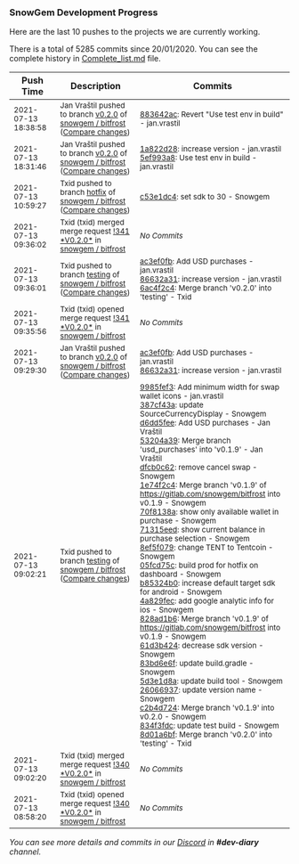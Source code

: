 
### SnowGem Development Progress

Here are the last 10 pushes to the projects we are currently working.

There is a total of 5285 commits since 20/01/2020. You can see the complete history in
 [Complete_list.md](Complete_list.md) file.

| Push Time | Description | Commits |
| --- | --- | --- |
| <sub>2021-07-13 18:38:58</sub> | <sub>Jan Vraštil pushed to branch [v0\.2\.0](https://gitlab.com/snowgem/bitfrost/commits/v0.2.0) of [snowgem / bitfrost](https://gitlab.com/snowgem/bitfrost) ([Compare changes](https://gitlab.com/snowgem/bitfrost/compare/5ef993a822f6c9115983607ddd003cb3bcbc14ac...883642ac07ab6a34688653790b7f8dce6efcde9a))</sub> | <sub>[883642ac](https://gitlab.com/snowgem/bitfrost/-/commit/883642ac07ab6a34688653790b7f8dce6efcde9a): Revert "Use test env in build" - jan.vrastil</sub> |
| <sub>2021-07-13 18:31:46</sub> | <sub>Jan Vraštil pushed to branch [v0\.2\.0](https://gitlab.com/snowgem/bitfrost/commits/v0.2.0) of [snowgem / bitfrost](https://gitlab.com/snowgem/bitfrost) ([Compare changes](https://gitlab.com/snowgem/bitfrost/compare/86632a317e169ffd76b2bd84658df51a75ed4a72...5ef993a822f6c9115983607ddd003cb3bcbc14ac))</sub> | <sub>[1a822d28](https://gitlab.com/snowgem/bitfrost/-/commit/1a822d2830ffe6f66d95cf2415d6fd7afcf21889): increase version - jan.vrastil<br>[5ef993a8](https://gitlab.com/snowgem/bitfrost/-/commit/5ef993a822f6c9115983607ddd003cb3bcbc14ac): Use test env in build - jan.vrastil</sub> |
| <sub>2021-07-13 10:59:27</sub> | <sub>Txid pushed to branch [hotfix](https://gitlab.com/snowgem/bitfrost/commits/hotfix) of [snowgem / bitfrost](https://gitlab.com/snowgem/bitfrost) ([Compare changes](https://gitlab.com/snowgem/bitfrost/compare/37b69f0a527ff437c438ab4775d5efd92d56ccaa...c53e1dc447041cf646de88c7c65795a8db3dab81))</sub> | <sub>[c53e1dc4](https://gitlab.com/snowgem/bitfrost/-/commit/c53e1dc447041cf646de88c7c65795a8db3dab81): set sdk to 30 - Snowgem</sub> |
| <sub>2021-07-13 09:36:02</sub> | <sub>Txid (txid) merged merge request [\!341 \*V0\.2\.0\*](https://gitlab.com/snowgem/bitfrost/-/merge_requests/341) in [snowgem / bitfrost](https://gitlab.com/snowgem/bitfrost)</sub> | <sub>_No Commits_</sub> |
| <sub>2021-07-13 09:36:01</sub> | <sub>Txid pushed to branch [testing](https://gitlab.com/snowgem/bitfrost/commits/testing) of [snowgem / bitfrost](https://gitlab.com/snowgem/bitfrost) ([Compare changes](https://gitlab.com/snowgem/bitfrost/compare/8d01a6bf91606cdd8336697c1c6b66422905e857...6ac4f2c4a1f7f60df820a7330aa4543b0ad2aee0))</sub> | <sub>[ac3ef0fb](https://gitlab.com/snowgem/bitfrost/-/commit/ac3ef0fbc2d967f8f26ab1115cb5eb994c920c39): Add USD purchases - jan.vrastil<br>[86632a31](https://gitlab.com/snowgem/bitfrost/-/commit/86632a317e169ffd76b2bd84658df51a75ed4a72): increase version - jan.vrastil<br>[6ac4f2c4](https://gitlab.com/snowgem/bitfrost/-/commit/6ac4f2c4a1f7f60df820a7330aa4543b0ad2aee0): Merge branch 'v0.2.0' into 'testing' - Txid</sub> |
| <sub>2021-07-13 09:35:56</sub> | <sub>Txid (txid) opened merge request [\!341 \*V0\.2\.0\*](https://gitlab.com/snowgem/bitfrost/-/merge_requests/341) in [snowgem / bitfrost](https://gitlab.com/snowgem/bitfrost)</sub> | <sub>_No Commits_</sub> |
| <sub>2021-07-13 09:29:30</sub> | <sub>Jan Vraštil pushed to branch [v0\.2\.0](https://gitlab.com/snowgem/bitfrost/commits/v0.2.0) of [snowgem / bitfrost](https://gitlab.com/snowgem/bitfrost) ([Compare changes](https://gitlab.com/snowgem/bitfrost/compare/834f3fdc33f52a93cf944608919eadc9701fe303...86632a317e169ffd76b2bd84658df51a75ed4a72))</sub> | <sub>[ac3ef0fb](https://gitlab.com/snowgem/bitfrost/-/commit/ac3ef0fbc2d967f8f26ab1115cb5eb994c920c39): Add USD purchases - jan.vrastil<br>[86632a31](https://gitlab.com/snowgem/bitfrost/-/commit/86632a317e169ffd76b2bd84658df51a75ed4a72): increase version - jan.vrastil</sub> |
| <sub>2021-07-13 09:02:21</sub> | <sub>Txid pushed to branch [testing](https://gitlab.com/snowgem/bitfrost/commits/testing) of [snowgem / bitfrost](https://gitlab.com/snowgem/bitfrost) ([Compare changes](https://gitlab.com/snowgem/bitfrost/compare/32cb33d04e0624c2e9b5cb36571358bd307abc42...8d01a6bf91606cdd8336697c1c6b66422905e857))</sub> | <sub>[9985fef3](https://gitlab.com/snowgem/bitfrost/-/commit/9985fef33c447428e43588265fa53e163f73b696): Add minimum width for swap wallet icons - jan.vrastil<br>[387cf43a](https://gitlab.com/snowgem/bitfrost/-/commit/387cf43a1d195493c8387ce80ce721fce043bad2): update SourceCurrencyDisplay - Snowgem<br>[d6dd5fee](https://gitlab.com/snowgem/bitfrost/-/commit/d6dd5fee77fda507d664ec4faeff0205953e4618): Add USD purchases - Jan Vraštil<br>[53204a39](https://gitlab.com/snowgem/bitfrost/-/commit/53204a39c5cac6ed51783d5c3bba6290fba9b185): Merge branch 'usd_purchases' into 'v0.1.9' - Jan Vraštil<br>[dfcb0c62](https://gitlab.com/snowgem/bitfrost/-/commit/dfcb0c62da0590e8868b4f26c91eb2a6f9d5611d): remove cancel swap - Snowgem<br>[1e74f2c4](https://gitlab.com/snowgem/bitfrost/-/commit/1e74f2c429f4da4f0ecd00bb777820760a11e1f2): Merge branch 'v0.1.9' of https://gitlab.com/snowgem/bitfrost into v0.1.9 - Snowgem<br>[70f8138a](https://gitlab.com/snowgem/bitfrost/-/commit/70f8138aac203c84f786bbf0219d1f30486fee61): show only available wallet in purchase - Snowgem<br>[71315eed](https://gitlab.com/snowgem/bitfrost/-/commit/71315eed9af6d51088e9b9ff66f850494937edc2): show current balance in purchase selection - Snowgem<br>[8ef5f079](https://gitlab.com/snowgem/bitfrost/-/commit/8ef5f0791ae63f205440aa59ecc4546e3520f21f): change TENT to Tentcoin - Snowgem<br>[05fcd75c](https://gitlab.com/snowgem/bitfrost/-/commit/05fcd75c855c9fd647c2e2a4b30fa959c6dacf89): build prod for hotfix on dashboard - Snowgem<br>[b85324b0](https://gitlab.com/snowgem/bitfrost/-/commit/b85324b053e5d5504634d63dcf2e3a02a31fa997): increase default target sdk for android - Snowgem<br>[4a829fec](https://gitlab.com/snowgem/bitfrost/-/commit/4a829fec3bac4a05ba12a8538b5a4a068329f660): add google analytic info for ios - Snowgem<br>[828ad1b6](https://gitlab.com/snowgem/bitfrost/-/commit/828ad1b6e41b81ab2531a7df6c6b5d975129c821): Merge branch 'v0.1.9' of https://gitlab.com/snowgem/bitfrost into v0.1.9 - Snowgem<br>[61d3b424](https://gitlab.com/snowgem/bitfrost/-/commit/61d3b4249a27862466b0ba5e60f5344146bf52c0): decrease sdk version - Snowgem<br>[83bd6e6f](https://gitlab.com/snowgem/bitfrost/-/commit/83bd6e6f6e47be9991591d33cc6e48547554b13c): update build.gradle - Snowgem<br>[5d3e1d8a](https://gitlab.com/snowgem/bitfrost/-/commit/5d3e1d8aec187d69240baeeab35f4e6cab407a84): update build tool - Snowgem<br>[26066937](https://gitlab.com/snowgem/bitfrost/-/commit/260669374e541056b6c302b97d7393cafabd4e12): update version name - Snowgem<br>[c2b4d724](https://gitlab.com/snowgem/bitfrost/-/commit/c2b4d7242619610458d3e9886e81653329779a4e): Merge branch 'v0.1.9' into v0.2.0 - Snowgem<br>[834f3fdc](https://gitlab.com/snowgem/bitfrost/-/commit/834f3fdc33f52a93cf944608919eadc9701fe303): update test build - Snowgem<br>[8d01a6bf](https://gitlab.com/snowgem/bitfrost/-/commit/8d01a6bf91606cdd8336697c1c6b66422905e857): Merge branch 'v0.2.0' into 'testing' - Txid</sub> |
| <sub>2021-07-13 09:02:20</sub> | <sub>Txid (txid) merged merge request [\!340 \*V0\.2\.0\*](https://gitlab.com/snowgem/bitfrost/-/merge_requests/340) in [snowgem / bitfrost](https://gitlab.com/snowgem/bitfrost)</sub> | <sub>_No Commits_</sub> |
| <sub>2021-07-13 08:58:20</sub> | <sub>Txid (txid) opened merge request [\!340 \*V0\.2\.0\*](https://gitlab.com/snowgem/bitfrost/-/merge_requests/340) in [snowgem / bitfrost](https://gitlab.com/snowgem/bitfrost)</sub> | <sub>_No Commits_</sub> |

_You can see more details and commits in our [Discord](https://discord.gg/zumGnbg) in **#dev-diary** channel._
